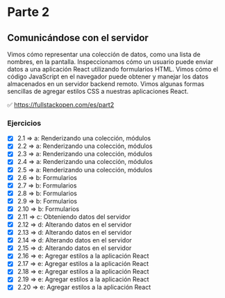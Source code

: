# Parte 2

## Comunicándose con el servidor

Vimos cómo representar una colección de datos, como una lista de nombres, en la pantalla. Inspeccionamos cómo un usuario puede enviar datos a una aplicación React utilizando formularios
HTML. Vimos cómo el código JavaScript en el navegador puede obtener y manejar los datos almacenados en un servidor backend remoto. Vimos algunas formas sencillas de agregar estilos CSS a nuestras aplicaciones React.

✅ https://fullstackopen.com/es/part2

### Ejercicios

- [x] 2.1 => a: Renderizando una colección, módulos
- [x] 2.2 => a: Renderizando una colección, módulos
- [x] 2.3 => a: Renderizando una colección, módulos
- [x] 2.4 => a: Renderizando una colección, módulos
- [x] 2.5 => a: Renderizando una colección, módulos
- [x] 2.6 => b: Formularios
- [x] 2.7 => b: Formularios
- [x] 2.8 => b: Formularios
- [x] 2.9 => b: Formularios
- [x] 2.10 => b: Formularios
- [x] 2.11 => c: Obteniendo datos del servidor
- [x] 2.12 => d: Alterando datos en el servidor
- [x] 2.13 => d: Alterando datos en el servidor
- [x] 2.14 => d: Alterando datos en el servidor
- [x] 2.15 => d: Alterando datos en el servidor
- [x] 2.16 => e: Agregar estilos a la aplicación React
- [x] 2.17 => e: Agregar estilos a la aplicación React
- [x] 2.18 => e: Agregar estilos a la aplicación React
- [x] 2.19 => e: Agregar estilos a la aplicación React
- [x] 2.20 => e: Agregar estilos a la aplicación React
